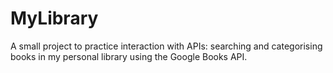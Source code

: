 # MyLibrary
A small project to practice interaction with APIs: searching and categorising books in my personal library using the Google Books API.
